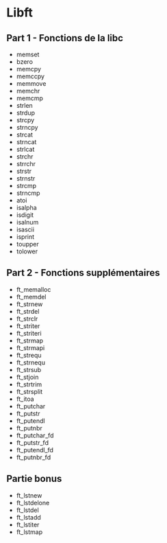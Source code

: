 # Libft

## Part 1 - Fonctions de la libc

- memset
- bzero
- memcpy
- memccpy
- memmove
- memchr
- memcmp
- strlen
- strdup
- strcpy
- strncpy
- strcat
- strncat
- strlcat
- strchr
- strrchr
- strstr
- strnstr
- strcmp
- strncmp
- atoi
- isalpha
- isdigit
- isalnum
- isascii
- isprint
- toupper
- tolower

## Part 2 - Fonctions supplémentaires

- ft\_memalloc
- ft\_memdel
- ft\_strnew
- ft\_strdel
- ft\_strclr
- ft\_striter
- ft\_striteri
- ft\_strmap
- ft\_strmapi
- ft\_strequ
- ft\_strnequ
- ft\_strsub
- ft\_stjoin
- ft\_strtrim
- ft\_strsplit
- ft\_itoa
- ft\_putchar
- ft\_putstr
- ft\_putendl
- ft\_putnbr
- ft\_putchar\_fd
- ft\_putstr\_fd
- ft\_putendl\_fd
- ft\_putnbr\_fd

## Partie bonus

- ft\_lstnew
- ft\_lstdelone
- ft\_lstdel
- ft\_lstadd
- ft\_lstiter
- ft\_lstmap
